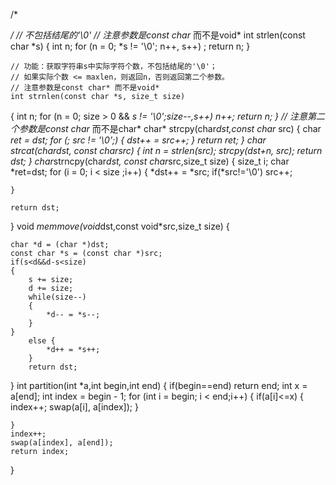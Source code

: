 
 /*
 
 */
 // 不包括结尾的'\0'
// 注意参数是const char* 而不是void*
 int strlen(const char *s)
 {
     int n;
     for (n = 0; *s != '\0'; n++, s++)
         ;
     return n;
}
<!--more-->

    // 功能：获取字符串s中实际字符个数，不包括结尾的'\0'；
    // 如果实际个数 <= maxlen，则返回n，否则返回第二个参数。
    // 注意参数是const char* 而不是void*
    int strnlen(const char *s, size_t size)
{
    int n;
    for (n = 0; size > 0 && *s != '\0';size--,s++)
        n++;
    return n;
}
// 注意第二个参数是const char* 而不是char*
char* strcpy(char*dst,const char* src)
{
    char *ret = dst;
    for (; *src != '\0';)
    {
        *dst++ = *src++;
    }
    return ret;
}
char* strcat(char*dst, const char*src)
{
    int n = strlen(src);
    strcpy(dst+n, src);
    return dst;
}
char*strncpy(char*dst, const char*src,size_t size)
{
    size_t i;
    char *ret=dst;
    for (i = 0; i < size ;i++)
    {
        *dst++ = *src;
        if(*src!='\0')
            src++;

    }

    return dst;
}
void *memmove(void*dst,const void*src,size_t size)
{

    char *d = (char *)dst;
    const char *s = (const char *)src;
    if(s<d&&d-s<size)
    {
        s += size;
        d += size;
        while(size--)
        {
            *d-- = *s--;
        }
    }
        else {
            *d++ = *s++;
        }
        return dst;
}
int partition(int *a,int begin,int end)
{
    if(begin==end)
        return end;
    int x = a[end];
    int index = begin - 1;
    for (int i = begin; i < end;i++)
    {
        if(a[i]<=x)
        {
            index++;
            swap(a[i], a[index]);
        }

    }
    index++;
    swap(a[index], a[end]);
    return index;
}